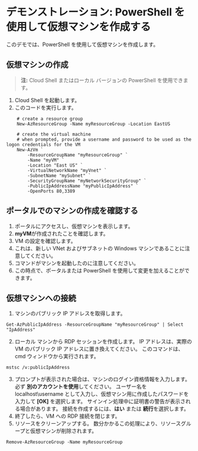 # <a name="demonstration-create-a-virtual-machine-with-powershell"></a>デモンストレーション: PowerShell を使用して仮想マシンを作成する

このデモでは、PowerShell を使用して仮想マシンを作成します。

## <a name="create-the-virtual-machine"></a>仮想マシンの作成

>**注:** Cloud Shell またはローカル バージョンの PowerShell を使用できます。 

1. Cloud Shell を起動します。
2. このコードを実行します。

```
    # create a resource group
    New-AzResourceGroup -Name myResourceGroup -Location EastUS

    # create the virtual machine 
    # when prompted, provide a username and password to be used as the logon credentials for the VM
    New-AzVm `
        -ResourceGroupName "myResourceGroup" `
        -Name "myVM" `
        -Location "East US" `
        -VirtualNetworkName "myVnet" `
        -SubnetName "mySubnet" `
        -SecurityGroupName "myNetworkSecurityGroup" `
        -PublicIpAddressName "myPublicIpAddress" `
        -OpenPorts 80,3389
```

## <a name="verify-the-machine-creation-in-the-portal"></a>ポータルでのマシンの作成を確認する

1. ポータルにアクセスし、仮想マシンを表示します。
2. **myVM**が作成されたことを確認します。
3. VM の設定を確認します。 
4. これは、新しい VNet およびサブネットの Windows マシンであることに注意してください。 
5. コマンドがマシンを起動したのに注意してください。 
6. この時点で、ポータルまたは PowerShell を使用して変更を加えることができます。 

## <a name="connect-to-the-virtual-machine"></a>仮想マシンへの接続

1. マシンのパブリック IP アドレスを取得します。

```
Get-AzPublicIpAddress -ResourceGroupName "myResourceGroup" | Select "IpAddress"
```
2. ローカル マシンから RDP セッションを作成します。 IP アドレスは、実際の VM のパブリック IP アドレスに置き換えてください。 このコマンドは、cmd ウィンドウから実行されます。

```
mstsc /v:publicIpAddress
```

3. プロンプトが表示された場合は、マシンのログイン資格情報を入力します。 必ず **別のアカウントを使用**してください。 ユーザー名を localhost\username として入力し、仮想マシン用に作成したパスワードを入力して **[OK]** を選択します。 サインイン処理中に証明書の警告が表示される場合があります。 接続を作成するには、**はい** または  **続行**を選択します。
4. 終了したら、VM への RDP 接続を閉じます。
5. リソースをクリーンアップする。 数分かかるこの処理により、リソースグループと仮想マシンが削除されます。

```
Remove-AzResourceGroup -Name myResourceGroup 
```